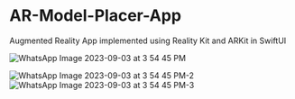 # AR-Model-Placer-App
Augmented Reality App implemented using Reality Kit and ARKit in SwiftUI


![WhatsApp Image 2023-09-03 at 3 54 45 PM](https://github.com/ethedeltae/AR-Model-Placer-App/assets/114558002/59b985be-c782-4db6-8670-df4c295e072a)

![WhatsApp Image 2023-09-03 at 3 54 45 PM-2](https://github.com/ethedeltae/AR-Model-Placer-App/assets/114558002/3dc0c69e-ec1c-45a9-a4b1-6d06a64ada69)
![WhatsApp Image 2023-09-03 at 3 54 45 PM-3](https://github.com/ethedeltae/AR-Model-Placer-App/assets/114558002/64c828cf-41ff-44ee-a667-cc125cf0af38)
